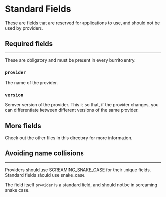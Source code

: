 # Standard Fields

These are fields that are reserved for applications to use, and should not be used by providers.

## Required fields
<hr /> 

These are obligatory and must be present in every burrito entry.

### `provider`
The name of the provider.

### `version`
Semver version of the provider.
This is so that, if the provider changes, you can differentiate between different versions of the same provider.

## More fields

Check out the other files in this directory for more information.

## Avoiding name collisions
<hr />

Providers should use SCREAMING_SNAKE_CASE for their unique fields. Standard fields should use snake_case.

The field itself `provider` is a standard field, and should not be in screaming snake case.